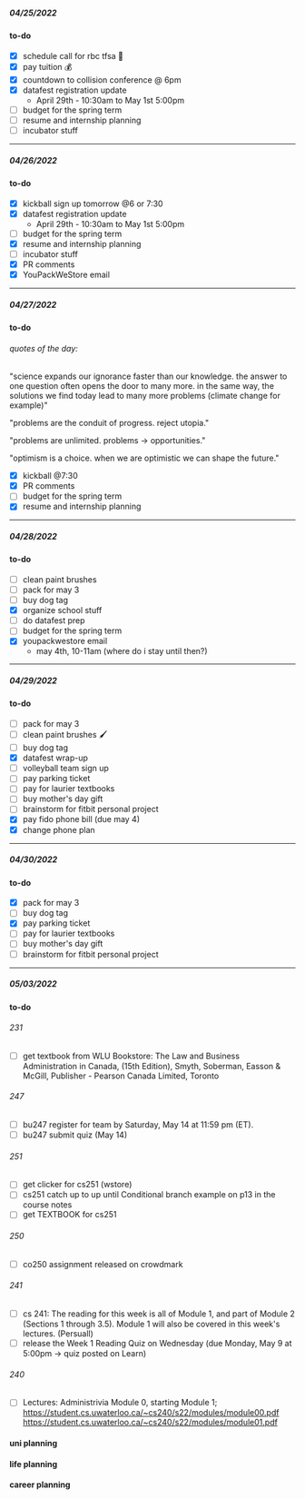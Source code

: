 ##### 04/25/2022
#### to-do

- [x] schedule call for rbc tfsa :bank:
- [x] pay tuition :moneybag:
- [x] countdown to collision conference @ 6pm
- [x] datafest registration update
  - April 29th - 10:30am to May 1st 5:00pm
- [ ] budget for the spring term
- [ ] resume and internship planning
- [ ] incubator stuff

___
##### 04/26/2022
#### to-do

- [x] kickball sign up tomorrow @6 or 7:30
- [x] datafest registration update
  - April 29th - 10:30am to May 1st 5:00pm
- [ ] budget for the spring term
- [x] resume and internship planning
- [ ] incubator stuff
- [x] PR comments
- [x] YouPackWeStore email

___
##### 04/27/2022
#### to-do
###### quotes of the day:
"science expands our ignorance faster than our knowledge. the answer to one question often opens the door to many more. in the same way, the solutions we find today lead to many more problems (climate change for example)"

"problems are the conduit of progress. reject utopia."

"problems are unlimited. problems -> opportunities."

"optimism is a choice. when we are optimistic we can shape the future."

- [x] kickball @7:30
- [x] PR comments
- [ ] budget for the spring term
- [x] resume and internship planning
___
##### 04/28/2022
#### to-do

- [ ] clean paint brushes
- [ ] pack for may 3
- [ ] buy dog tag
- [x] organize school stuff
- [ ] do datafest prep
- [ ] budget for the spring term
- [x] youpackwestore email
  - may 4th, 10-11am (where do i stay until then?)

___
##### 04/29/2022
#### to-do
- [ ] pack for may 3
- [ ] clean paint brushes :paintbrush:
- [ ] buy dog tag
- [x] datafest wrap-up
- [ ] volleyball team sign up
- [ ] pay parking ticket
- [ ] pay for laurier textbooks
- [ ] buy mother's day gift
- [ ] brainstorm for fitbit personal project
- [x] pay fido phone bill (due may 4)
- [x] change phone plan 

___
##### 04/30/2022
#### to-do
- [x] pack for may 3
- [ ] buy dog tag
- [x] pay parking ticket
- [ ] pay for laurier textbooks
- [ ] buy mother's day gift
- [ ] brainstorm for fitbit personal project

___
##### 05/03/2022
#### to-do
###### 231
- [ ] get textbook from WLU Bookstore: The Law and
Business Administration in Canada, (15th Edition), Smyth, Soberman, Easson &
McGill, Publisher - Pearson Canada Limited, Toronto
###### 247
- [ ] bu247 register for team by Saturday, May 14 at 11:59 pm (ET).
- [ ] bu247 submit quiz (May 14)
###### 251
- [ ] get clicker for cs251 (wstore)
- [ ] cs251 catch up to up until Conditional branch example on p13 in the course notes
- [ ] get TEXTBOOK for cs251
###### 250
- [ ] co250 assignment released on crowdmark

###### 241
- [ ] cs 241: The reading for this week is all of Module 1, and part of Module 2 (Sections 1 through 3.5). Module 1 will also be covered in this week's lectures. (Persuall)
- [ ] release the Week 1 Reading Quiz on Wednesday (due Monday, May 9 at 5:00pm -> quiz posted on Learn)
###### 240
- [ ] Lectures: Administrivia Module 0, starting Module 1;
https://student.cs.uwaterloo.ca/~cs240/s22/modules/module00.pdf
https://student.cs.uwaterloo.ca/~cs240/s22/modules/module01.pdf
#### uni planning

#### life planning

#### career planning